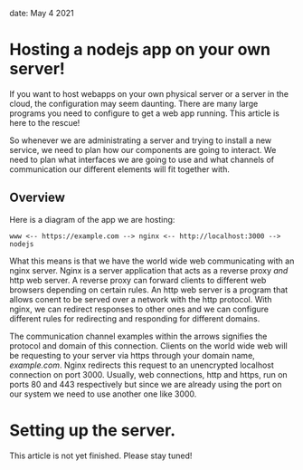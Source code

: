 date: May 4 2021
# Hosting a nodejs app on your own server!

If you want to host webapps on your own physical server or
a server in the cloud, the configuration may seem daunting.
There are many large programs you need to configure to get
a web app running. This article is here to the rescue!

So whenever we are administrating a server and trying to
install a new service, we need to plan how our components
are going to interact. We need to plan what interfaces
we are going to use and what channels of communication
our different elements will fit together with.

## Overview

Here is a diagram of the app we are hosting:

```
www <-- https://example.com --> nginx <-- http://localhost:3000 --> nodejs
```

What this means is that we have the world wide web communicating
with an nginx server. Nginx is a server application that acts
as a reverse proxy *and* http web server. A reverse proxy can
forward clients to different web browsers depending on certain
rules. An http web server is a program that allows conent to
be served over a network with the http protocol. With nginx, we
can redirect responses to other ones and we can configure
different rules for redirecting and responding for different
domains.

The communication channel examples within the arrows signifies
the protocol and domain of this connection. Clients on the
world wide web will be requesting to your server via
https through your domain name, *example.com*. Nginx
redirects this request to an unencrypted localhost connection
on port 3000. Usually, web connections, http and https, run
on ports 80 and 443 respectively but since we are already using
the port on our system we need to use another one like 3000.

# Setting up the server.
This article is not yet finished. Please stay tuned!
